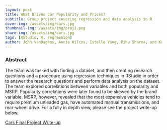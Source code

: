 ```yaml
---
layout: post
title: What Drives Car Popularity and Prices?
subtitle: Group project covering regression and data analysis in R
cover-img: /assets/img/cars.jpg
thumbnail-img: /assets/img/proj1.png
share-img: /assets/img/cars.jpg
tags: [RStudio, R, regression]
author: John VanDagens, Annie Wilcox, Estelle Yang, Pihu Sharma, and Katie Mann
---
```


### Abstract
The team was tasked with finding a dataset, and then creating research questions and a procedure using regression techniques in RStudio in order to answer the research questions and perform data analysis on the dataset. The team explored correlations between variables and both popularity and MSRP. Popularity correlations were later found to be skewed by the brand variable. MSRP, however, revealed that the most expensive vehicles tend to require premium unleaded gas, have automated manual transmissions, and rear-wheel drive. For a fully in depth view, please see the project write-up below.

[Cars Final Project Write-up](https://docs.google.com/document/d/1fGxS6BT1oAZxv8hwRJGndYZqGznjyQnj4_8sR2KRRUk/edit?usp=sharing)

